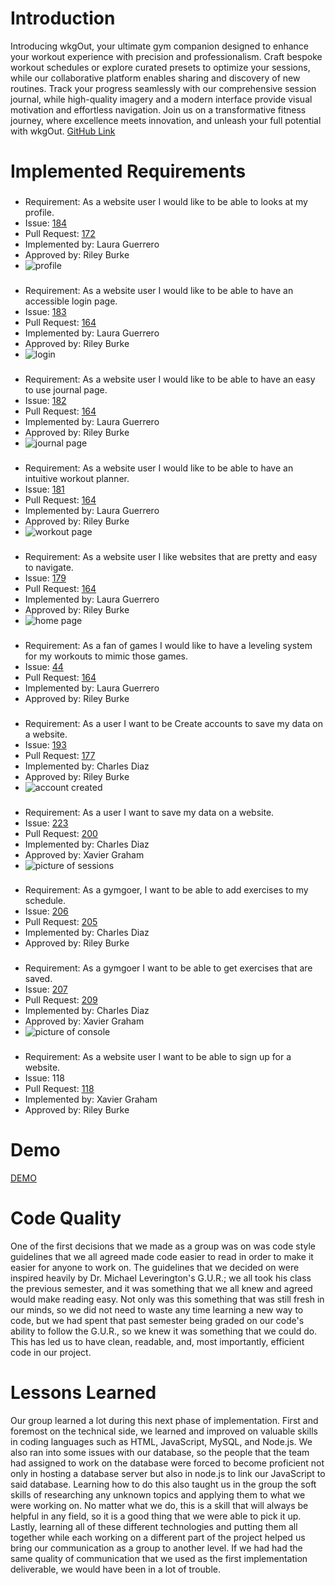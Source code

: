 # Introduction
Introducing wkgOut, your ultimate gym companion designed to enhance your workout experience with precision and professionalism. Craft bespoke workout schedules or explore curated presets to optimize your sessions, while our collaborative platform enables sharing and discovery of new routines. Track your progress seamlessly with our comprehensive session journal, while high-quality imagery and a modern interface provide visual motivation and effortless navigation. Join us on a transformative fitness journey, where excellence meets innovation, and unleash your full potential with wkgOut.
[GitHub Link](https://github.com/rjb489/CS386-wkgOut/blob/main/Deliverables/D6-Implementation2.md)

# Implemented Requirements

###

- Requirement: As a website user I would like to be able to looks at my profile.
- Issue: [184](https://github.com/rjb489/CS386-wkgOut/issues/184)
- Pull Request: [172](https://github.com/rjb489/CS386-wkgOut/pull/172)
- Implemented by: Laura Guerrero
- Approved by: Riley Burke
- ![profile](https://github.com/rjb489/CS386-wkgOut/blob/main/Extra%20Files/images/profile-page.JPG)



###

- Requirement: As a website user I would like to be able to have an accessible login page.
- Issue: [183](https://github.com/rjb489/CS386-wkgOut/issues/183)
- Pull Request: [164](https://github.com/rjb489/CS386-wkgOut/pull/164)
- Implemented by: Laura Guerrero
- Approved by: Riley Burke
- ![login](https://github.com/rjb489/CS386-wkgOut/blob/main/Extra%20Files/images/login-page.JPG)

###

- Requirement: As a website user I would like to be able to have an easy to use journal page.
- Issue: [182](https://github.com/rjb489/CS386-wkgOut/issues/182)
- Pull Request: [164](https://github.com/rjb489/CS386-wkgOut/pull/164)
- Implemented by: Laura Guerrero
- Approved by: Riley Burke
- ![journal page](https://github.com/rjb489/CS386-wkgOut/blob/main/Extra%20Files/images/journal_page.JPG)

###

- Requirement: As a website user I would like to be able to have an intuitive workout planner.
- Issue: [181](https://github.com/rjb489/CS386-wkgOut/issues/181)
- Pull Request: [164](https://github.com/rjb489/CS386-wkgOut/pull/164)
- Implemented by: Laura Guerrero
- Approved by: Riley Burke
- ![workout page](https://github.com/rjb489/CS386-wkgOut/blob/main/Extra%20Files/images/workout-page.JPG)

###

- Requirement: As a website user I like websites that are pretty and easy to navigate. 
- Issue: [179](https://github.com/rjb489/CS386-wkgOut/issues/179)
- Pull Request: [164](https://github.com/rjb489/CS386-wkgOut/pull/164)
- Implemented by: Laura Guerrero
- Approved by: Riley Burke
- ![home page](https://github.com/rjb489/CS386-wkgOut/blob/main/Extra%20Files/images/home-page.JPG)

###

- Requirement: As a fan of games I would like to have a leveling system for my workouts to mimic those games.
- Issue: [44](https://github.com/rjb489/CS386-wkgOut/issues/44)
- Pull Request: [164](https://github.com/rjb489/CS386-wkgOut/pull/164)
- Implemented by: Laura Guerrero
- Approved by: Riley Burke

###

- Requirement: As a user I want to be Create accounts to save my
data on a website.
- Issue: [193](https://github.com/rjb489/CS386-wkgOut/issues/193)
- Pull Request: [177](https://github.com/rjb489/CS386-wkgOut/pull/177)
- Implemented by: Charles Diaz
- Approved by: Riley Burke
- ![account created](https://github.com/rjb489/CS386-wkgOut/blob/main/Extra%20Files/images/account-created.JPG)

###

- Requirement: As a user I want to save my data on a website.
- Issue: [223](https://github.com/rjb489/CS386-wkgOut/issues/223)
- Pull Request: [200](https://github.com/rjb489/CS386-wkgOut/pull/200)
- Implemented by: Charles Diaz
- Approved by: Xavier Graham
- ![picture of sessions](https://github.com/rjb489/CS386-wkgOut/blob/main/Extra%20Files/images/sessions.JPG)



###

- Requirement: As a gymgoer, I want to be able to add exercises to my schedule.
- Issue: [206](https://github.com/rjb489/CS386-wkgOut/issues/206)
- Pull Request: [205](https://github.com/rjb489/CS386-wkgOut/pull/205)
- Implemented by: Charles Diaz
- Approved by: Riley Burke


###

- Requirement: As a gymgoer I want to be able to get exercises that are saved.
- Issue: [207](https://github.com/rjb489/CS386-wkgOut/issues/207)
- Pull Request: [209](https://github.com/rjb489/CS386-wkgOut/pull/209)
- Implemented by: Charles Diaz
- Approved by: Xavier Graham
- ![picture of console](https://github.com/rjb489/CS386-wkgOut/blob/main/Extra%20Files/images/exercises-from-server.JPG)

###

- Requirement: As a website user I want to be able to sign up for a website.
- Issue: 118
- Pull Request: [118](https://github.com/rjb489/CS386-wkgOut/pull/118)
- Implemented by: Xavier Graham
- Approved by: Riley Burke

# Demo

[DEMO](https://www.youtube.com/watch?v=XfM54gTjzu8)

# Code Quality
One of the first decisions that we made as a group was on was code style guidelines that we all agreed made code easier to read in order to make it easier for anyone to work on. The guidelines that we decided on were inspired heavily by Dr. Michael Leverington's G.U.R.; we all took his class the previous semester, and it was something that we all knew and agreed would make reading easy. Not only was this something that was still fresh in our minds, so we did not need to waste any time learning a new way to code, but we had spent that past semester being graded on our code's ability to follow the G.U.R., so we knew it was something that we could do. This has led us to have clean, readable, and, most importantly, efficient code in our project.

# Lessons Learned
Our group learned a lot during this next phase of implementation. First and foremost on the technical side, we learned and improved on valuable skills in coding languages such as HTML, JavaScript, MySQL, and Node.js. We also ran into some issues with our database, so the people that the team had assigned to work on the database were forced to become proficient not only in hosting a database server but also in node.js to link our JavaScript to said database. Learning how to do this also taught us in the group the soft skills of researching any unknown topics and applying them to what we were working on. No matter what we do, this is a skill that will always be helpful in any field, so it is a good thing that we were able to pick it up. Lastly, learning all of these different technologies and putting them all together while each working on a different part of the project helped us bring our communication as a group to another level. If we had had the same quality of communication that we used as the first implementation deliverable, we would have been in a lot of trouble.
